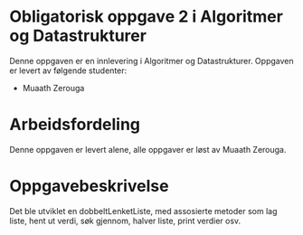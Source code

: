 # Obligatorisk oppgave 2 i Algoritmer og Datastrukturer

Denne oppgaven er en innlevering i Algoritmer og Datastrukturer. 
Oppgaven er levert av følgende studenter:
* Muaath Zerouga

# Arbeidsfordeling

Denne oppgaven er levert alene, alle oppgaver er løst av Muaath Zerouga.

# Oppgavebeskrivelse

Det ble utviklet en dobbeltLenketListe, med assosierte metoder som lag liste, hent ut verdi, søk gjennom, halver liste, print verdier osv.


 



